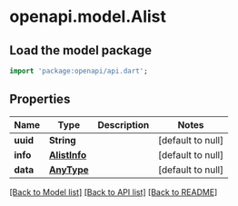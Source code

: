 # openapi.model.Alist

## Load the model package
```dart
import 'package:openapi/api.dart';
```

## Properties
Name | Type | Description | Notes
------------ | ------------- | ------------- | -------------
**uuid** | **String** |  | [default to null]
**info** | [**AlistInfo**](AlistInfo.md) |  | [default to null]
**data** | [**AnyType**](AnyType.md) |  | [default to null]

[[Back to Model list]](../README.md#documentation-for-models) [[Back to API list]](../README.md#documentation-for-api-endpoints) [[Back to README]](../README.md)


